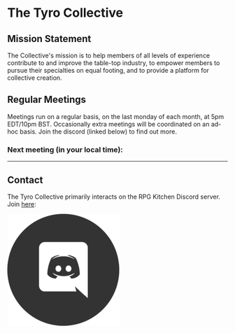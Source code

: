 # The Tyro Collective

## Mission Statement

The Collective's mission is to help members of all levels of experience contribute to and improve the table-top industry, to empower members to pursue their specialties on equal footing, and to provide a platform for collective creation.

## Regular Meetings

Meetings run on a regular basis, on the last monday of each month, at 5pm EDT/10pm BST. Occasionally extra meetings will be coordinated on an ad-hoc basis. Join the discord (linked below) to find out more.

### Next meeting (in your local time):

<script>

function lastMondayOfMonth() {
  let d = new Date();
  d.setDate(d.getDate() - (d.getDay() + 6) % 7);
  d.setHours(17);
  d.setMinutes(0);
  d.setSeconds(0);

  // might be past it already
  var now = new Date();
  if(d < now) 
  {
    d.setMonth(d.getMonth()+1);
    d.setDate(d.getDate() - (d.getDay() + 6) % 7);
  }

  return d;
}

var d = lastMondayOfMonth();
var options = { dateStyle: "long", timeStyle: "long" };
document.getElementById("next-meeting-in-your-local-time").appendChild(document.createTextNode(" " + d.toLocaleString([], options)));
</script>

---

## Contact

The Tyro Collective primarily interacts on the RPG Kitchen Discord server. Join [here](https://discord.gg/sStDEP62h4):

[![Discord Invite Link](./discord-icon.png)](https://discord.gg/sStDEP62h4)

